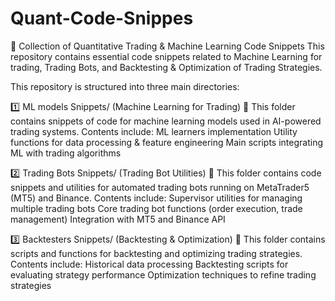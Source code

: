 # Quant-Code-Snippes
🚀 Collection of Quantitative Trading & Machine Learning Code Snippets This repository contains essential code snippets related to Machine Learning for trading, Trading Bots, and Backtesting & Optimization of Trading Strategies.

This repository is structured into three main directories:

1️⃣ ML models Snippets/ (Machine Learning for Trading) 📌 This folder contains snippets of code for machine learning models used in AI-powered trading systems. Contents include: ML learners implementation Utility functions for data processing & feature engineering Main scripts integrating ML with trading algorithms

2️⃣ Trading Bots Snippets/ (Trading Bot Utilities) 📌 This folder contains code snippets and utilities for automated trading bots running on MetaTrader5 (MT5) and Binance. Contents include: Supervisor utilities for managing multiple trading bots Core trading bot functions (order execution, trade management) Integration with MT5 and Binance API

3️⃣ Backtesters Snippets/ (Backtesting & Optimization) 📌 This folder contains scripts and functions for backtesting and optimizing trading strategies. Contents include: Historical data processing Backtesting scripts for evaluating strategy performance Optimization techniques to refine trading strategies
